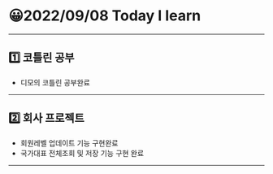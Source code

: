 # 😀2022/09/08 Today I learn
-------------------------
## 1️⃣ 코틀린 공부
  * 디모의 코틀린 공부완료
------------------------
## 2️⃣ 회사 프로젝트
  * 회원레벨 업데이트 기능 구현완료
  * 국가대표 전체조회 및 저장 기능 구현 완료
-------------------------
